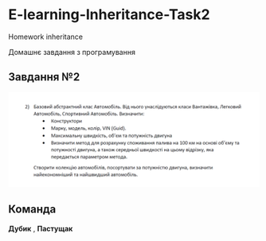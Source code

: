 # E-learning-Inheritance-Task2

Homework inheritance

Домашнє завдання з програмування

## Завдання №2 

![](https://github.com/andrewDubyk/E-learning-Inheritance-Task2/blob/dev/docs/inheritance_task2.png)

## Команда

**Дубик** , **Пастущак**
